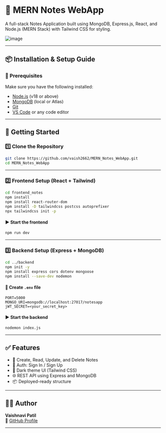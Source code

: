 # 📝 MERN Notes WebApp

A full-stack Notes Application built using MongoDB, Express.js, React, and Node.js (MERN Stack) with Tailwind CSS for styling.


![image](https://github.com/user-attachments/assets/29085af6-cda8-4d3f-bafb-092db26da6cd)

---

## 📦 Installation & Setup Guide

### 🔧 Prerequisites

Make sure you have the following installed:

- [Node.js](https://nodejs.org/) (v18 or above)
- [MongoDB](https://www.mongodb.com/) (local or Atlas)
- [Git](https://git-scm.com/)
- [VS Code](https://code.visualstudio.com/) or any code editor

---

## 🚀 Getting Started

### 1️⃣ Clone the Repository

```bash
git clone https://github.com/vaish2662/MERN_Notes_WebApp.git
cd MERN_Notes_WebApp
```

---

### 2️⃣ Frontend Setup (React + Tailwind)

```bash
cd frontend_notes
npm install
npm install react-router-dom
npm install -D tailwindcss postcss autoprefixer
npx tailwindcss init -p
```

#### ▶️ Start the frontend

```bash
npm run dev
```

---

### 3️⃣ Backend Setup (Express + MongoDB)

```bash
cd ../backend
npm init -y
npm install express cors dotenv mongoose
npm install --save-dev nodemon
```



#### 🔐 Create `.env` file

```env
PORT=5000
MONGO_URI=mongodb://localhost:27017/notesapp
jWT_SECRET=<your_secret_key>
```


#### ▶️ Start the backend

```bash
nodemon index.js
```

---

## ✅ Features

- 📝 Create, Read, Update, and Delete Notes
- 🔐 Auth: Sign In / Sign Up
- 🌙 Dark theme UI (Tailwind CSS)
- 🌐 REST API using Express and MongoDB
- 📦 Deployed-ready structure

---


## 👩‍💻 Author

**Vaishnavi Patil**  
🔗 [GitHub Profile](https://github.com/vaish2662)

---
